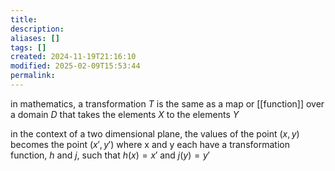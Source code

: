 ```yaml
---
title: 
description: 
aliases: []
tags: []
created: 2024-11-19T21:16:10
modified: 2025-02-09T15:53:44
permalink:
---
```


in mathematics, a transformation $T$ is the same as a map or [[function]] over a domain $D$ that takes the elements $X$ to the elements $Y$

in the context of a two dimensional plane, the values of the point $(x,y)$ becomes the point $(x',y')$ where x and y each have a transformation function, $h$ and $j$, such that $h(x)=x'$ and $j(y)=y'$
